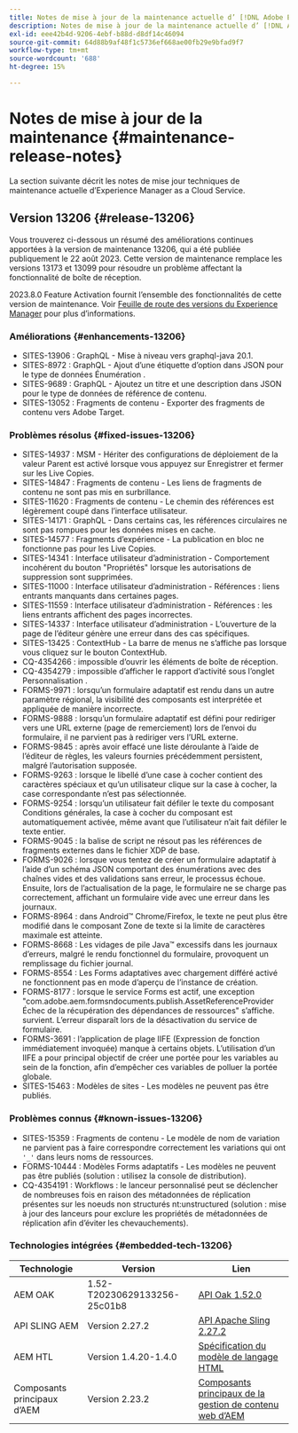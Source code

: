 ```yaml
---
title: Notes de mise à jour de la maintenance actuelle d’ [!DNL Adobe Experience Manager]  as a Cloud Service.
description: Notes de mise à jour de la maintenance actuelle d’ [!DNL Adobe Experience Manager]  as a Cloud Service.
exl-id: eee42b4d-9206-4ebf-b88d-d8df14c46094
source-git-commit: 64d88b9af48f1c5736ef668ae00fb29e9bfad9f7
workflow-type: tm+mt
source-wordcount: '688'
ht-degree: 15%

---
```


# Notes de mise à jour de la maintenance {#maintenance-release-notes}

La section suivante décrit les notes de mise jour techniques de maintenance actuelle d’Experience Manager as a Cloud Service.

## Version 13206 {#release-13206}

Vous trouverez ci-dessous un résumé des améliorations continues apportées à la version de maintenance 13206, qui a été publiée publiquement le 22 août 2023. Cette version de maintenance remplace les versions 13173 et 13099 pour résoudre un problème affectant la fonctionnalité de boîte de réception.

2023.8.0 Feature Activation fournit l’ensemble des fonctionnalités de cette version de maintenance. Voir [Feuille de route des versions du Experience Manager](https://experienceleague.adobe.com/docs/experience-manager-release-information/aem-release-updates/update-releases-roadmap.html?lang=fr) pour plus d’informations.

### Améliorations {#enhancements-13206}

- SITES-13906 : GraphQL - Mise à niveau vers graphql-java 20.1.
- SITES-8972 : GraphQL - Ajout d’une étiquette d’option dans JSON pour le type de données Énumération .
- SITES-9689 : GraphQL - Ajoutez un titre et une description dans JSON pour le type de données de référence de contenu.
- SITES-13052 : Fragments de contenu - Exporter des fragments de contenu vers Adobe Target.

### Problèmes résolus {#fixed-issues-13206}

- SITES-14937 : MSM - Hériter des configurations de déploiement de la valeur Parent est activé lorsque vous appuyez sur Enregistrer et fermer sur les Live Copies.
- SITES-14847 : Fragments de contenu - Les liens de fragments de contenu ne sont pas mis en surbrillance.
- SITES-11620 : Fragments de contenu - Le chemin des références est légèrement coupé dans l’interface utilisateur.
- SITES-14171 : GraphQL - Dans certains cas, les références circulaires ne sont pas rompues pour les données mises en cache.
- SITES-14577 : Fragments d’expérience - La publication en bloc ne fonctionne pas pour les Live Copies.
- SITES-14341 : Interface utilisateur d’administration - Comportement incohérent du bouton &quot;Propriétés&quot; lorsque les autorisations de suppression sont supprimées.
- SITES-11000 : Interface utilisateur d’administration - Références : liens entrants manquants dans certaines pages.
- SITES-11559 : Interface utilisateur d’administration - Références : les liens entrants affichent des pages incorrectes.
- SITES-14337 : Interface utilisateur d’administration - L’ouverture de la page de l’éditeur génère une erreur dans des cas spécifiques.
- SITES-13425 : ContextHub - La barre de menus ne s’affiche pas lorsque vous cliquez sur le bouton ContextHub.
- CQ-4354266 : impossible d’ouvrir les éléments de boîte de réception.
- CQ-4354279 : impossible d’afficher le rapport d’activité sous l’onglet Personnalisation .
- FORMS-9971 : lorsqu’un formulaire adaptatif est rendu dans un autre paramètre régional, la visibilité des composants est interprétée et appliquée de manière incorrecte.
- FORMS-9888 : lorsqu’un formulaire adaptatif est défini pour rediriger vers une URL externe (page de remerciement) lors de l’envoi du formulaire, il ne parvient pas à rediriger vers l’URL externe.
- FORMS-9845 : après avoir effacé une liste déroulante à l’aide de l’éditeur de règles, les valeurs fournies précédemment persistent, malgré l’autorisation supposée.
- FORMS-9263 : lorsque le libellé d’une case à cocher contient des caractères spéciaux et qu’un utilisateur clique sur la case à cocher, la case correspondante n’est pas sélectionnée.
- FORMS-9254 : lorsqu’un utilisateur fait défiler le texte du composant Conditions générales, la case à cocher du composant est automatiquement activée, même avant que l’utilisateur n’ait fait défiler le texte entier.
- FORMS-9045 : la balise de script ne résout pas les références de fragments externes dans le fichier XDP de base.
- FORMS-9026 : lorsque vous tentez de créer un formulaire adaptatif à l’aide d’un schéma JSON comportant des énumérations avec des chaînes vides et des validations sans erreur, le processus échoue. Ensuite, lors de l’actualisation de la page, le formulaire ne se charge pas correctement, affichant un formulaire vide avec une erreur dans les journaux.
- FORMS-8964 : dans Android™ Chrome/Firefox, le texte ne peut plus être modifié dans le composant Zone de texte si la limite de caractères maximale est atteinte.
- FORMS-8668 : Les vidages de pile Java™ excessifs dans les journaux d’erreurs, malgré le rendu fonctionnel du formulaire, provoquent un remplissage du fichier journal.
- FORMS-8554 : Les Forms adaptatives avec chargement différé activé ne fonctionnent pas en mode d’aperçu de l’instance de création.
- FORMS-8177 : lorsque le service Forms est actif, une exception &quot;com.adobe.aem.formsndocuments.publish.AssetReferenceProvider Échec de la récupération des dépendances de ressources&quot; s’affiche. survient. L’erreur disparaît lors de la désactivation du service de formulaire.
- FORMS-3691 : l’application de plage IIFE (Expression de fonction immédiatement invoquée) manque à certains objets. L’utilisation d’un IIFE a pour principal objectif de créer une portée pour les variables au sein de la fonction, afin d’empêcher ces variables de polluer la portée globale.
- SITES-15463 : Modèles de sites - Les modèles ne peuvent pas être publiés.

### Problèmes connus {#known-issues-13206}

- SITES-15359 : Fragments de contenu - Le modèle de nom de variation ne parvient pas à faire correspondre correctement les variations qui ont ```'_'``` dans leurs noms de ressources.
- FORMS-10444 : Modèles Forms adaptatifs - Les modèles ne peuvent pas être publiés (solution : utilisez la console de distribution).
- CQ-4354191 : Workflows : le lanceur personnalisé peut se déclencher de nombreuses fois en raison des métadonnées de réplication présentes sur les noeuds non structurés nt:unstructured (solution : mise à jour des lanceurs pour exclure les propriétés de métadonnées de réplication afin d’éviter les chevauchements).

### Technologies intégrées {#embedded-tech-13206}

| Technologie | Version | Lien |
|---|---|---|
| AEM OAK | 1.52-T20230629133256-25c01b8 | [API Oak 1.52.0](https://www.javadoc.io/doc/org.apache.jackrabbit/oak-api/1.52.0/index.html) |
| API SLING AEM | Version 2.27.2 | [API Apache Sling 2.27.2](https://www.javadoc.io/doc/org.apache.sling/org.apache.sling.api/latest/index.html) |
| AEM HTL | Version 1.4.20-1.4.0 | [Spécification du modèle de langage HTML](https://github.com/adobe/htl-spec) |
| Composants principaux d’AEM | Version 2.23.2 | [Composants principaux de la gestion de contenu web d’AEM](https://github.com/adobe/aem-core-wcm-components) |
